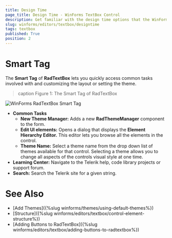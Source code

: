 ```yaml
---
title: Design Time
page_title: Design Time - WinForms TextBox Control
description: Get familiar with the design time options that the WinForms TextBox offers.
slug: winforms/editors/textbox/designtime
tags: textbox
published: True
position: 2
---
```


# Smart Tag

The __Smart Tag__ of __RadTextBox__ lets you quickly access common tasks involved with and customizing the layout or setting the theme.

>caption Figure 1: The Smart Tag of RadTextBox

![WinForms RadTextBox Smart Tag](images/editors-radtextbox-design-time001.png)        

* __Common Tasks__
    - __New Theme Manager:__ Adds a new __RadThemeManager__ component to the form.
    - __Edit UI elements:__ Opens a dialog that displays the __Element Hierarchy Editor.__ This editor lets you browse all the elements in the control.
    - __Theme Name:__ Select a theme name from the drop down list of themes available for that control. Selecting a theme allows you to change all aspects of the controls visual style at one time.
* __Learning Center:__ Navigate to the Telerik help, code library projects or support forum.
* __Search:__ Search the Telerik site for a given string.

# See Also

* [Add Themes]({%slug winforms/themes/using-default-themes%})
* [Structure]({%slug winforms/editors/textbox/control-element-structure%})
* [Adding Buttons to RadTextBox]({%slug winforms/editors/textbox/adding-buttons-to-radtextbox%})
